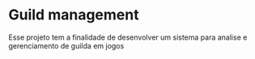 # Guild management

Esse projeto tem a finalidade de desenvolver um sistema para analise e gerenciamento de guilda em jogos
